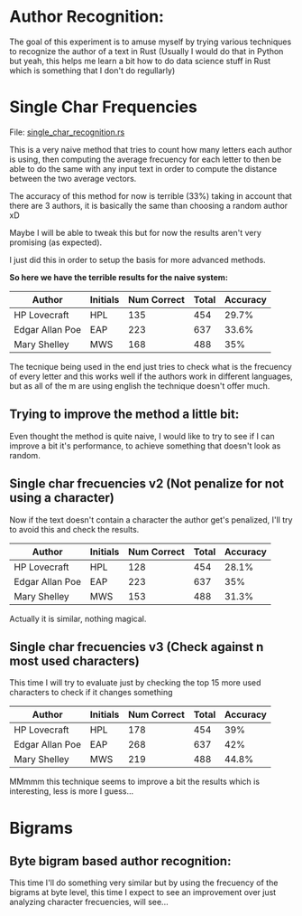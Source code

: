 # Author Recognition:


The goal of this experiment is to amuse myself by trying various techniques to recognize the author of a text in Rust (Usually I would do that in Python but yeah, this helps me learn a bit how to do data science stuff in Rust which is something that I don't do regullarly)


# Single Char Frequencies

File: [single_char_recognition.rs](https://github.com/4nc3str4l/rust-experiments/blob/main/author-recognition/src/single_char_recognition.rs)

This is a very naive method that tries to count how many letters each author is using, then computing the average frecuency for each letter to then be able to do the same with any input text in order to compute the distance between the two average vectors.

The accuracy of this method for now is terrible (33%) taking in account that there are 3 authors, it is basically the same than choosing a random author xD

Maybe I will be able to tweak this but for now the results aren't very promising (as expected).

I just did this in order to setup the basis for more advanced methods.

**So here we have the terrible results for the naive system:**

| Author          | Initials | Num Correct | Total | Accuracy |
|-----------------|----------|-------------|-------|----------|
| HP Lovecraft    | HPL      | 135         | 454   | 29.7%    |
| Edgar Allan Poe | EAP      | 223         | 637   | 33.6%    |
| Mary Shelley    | MWS      | 168         | 488   | 35%      |

The tecnique being used in the end just tries to check what is the frecuency of every letter and this works well if the authors work in different languages, but as all of the m are using english the technique doesn't offer much.


## Trying to improve the method a little bit:

Even thought the method is quite naive, I would like to try to see if I can improve a bit it's performance, to achieve something that doesn't look as random.

## Single char frecuencies v2 (Not penalize for not using a character)

Now if the text doesn't contain a character the author get's penalized, I'll try to avoid this and check the results.


| Author          | Initials | Num Correct | Total | Accuracy |
|-----------------|----------|-------------|-------|----------|
| HP Lovecraft    | HPL      | 128         | 454   | 28.1%    |
| Edgar Allan Poe | EAP      | 223         | 637   | 35%    |
| Mary Shelley    | MWS      | 153         | 488   | 31.3%      |

Actually it is similar, nothing magical.

## Single char frecuencies v3 (Check against n most used characters)

This time I will try to evaluate just by checking the top 15 more used characters to check if it changes something

| Author          | Initials | Num Correct | Total | Accuracy |
|-----------------|----------|-------------|-------|----------|
| HP Lovecraft    | HPL      | 178         | 454   | 39%    |
| Edgar Allan Poe | EAP      | 268         | 637   | 42%    |
| Mary Shelley    | MWS      | 219         | 488   | 44.8%      |

MMmmm this technique seems to improve a bit the results which is interesting, less is more I guess...


# Bigrams

## Byte bigram based author recognition:

This time I'll do something very similar but by using the frecuency of the bigrams at byte level, this time I expect
to see an improvement over just analyzing character frecuencies, will see...